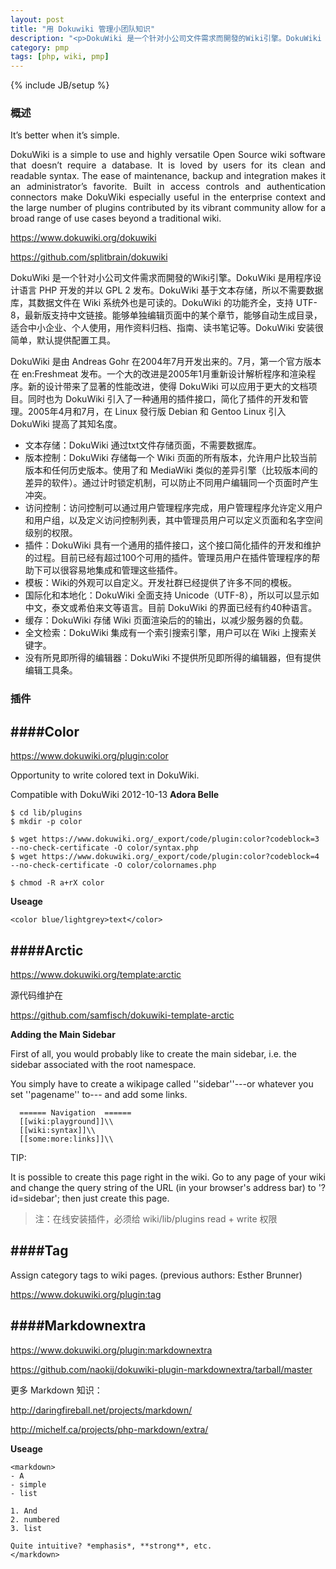 ```yaml
---
layout: post
title: "用 Dokuwiki 管理小团队知识"
description: "<p>DokuWiki 是一个针对小公司文件需求而開發的Wiki引擎。DokuWiki 是用程序设计语言 PHP 开发的并以 GPL 2 发布。DokuWiki 基于文本存储，所以不需要数据库，其数据文件在 Wiki 系统外也是可读的。DokuWiki 的功能齐全，支持 UTF-8，最新版支持中文链接。能够单独编辑页面中的某个章节，能够自动生成目录，适合中小企业、个人使用，用作资料归档、指南、读书笔记等。DokuWiki 安装很简单，默认提供配置工具。</p><p>DokuWiki 是由 Andreas Gohr 在2004年7月开发出来的。7月，第一个官方版本在 en:Freshmeat 发布。一个大的改进是2005年1月重新设计解析程序和渲染程序。新的设计带来了显著的性能改进，使得 DokuWiki 可以应用于更大的文档项目。同时也为 DokuWiki 引入了一种通用的插件接口，简化了插件的开发和管理。2005年4月和7月，在 Linux 發行版 Debian 和 Gentoo Linux 引入 DokuWiki 提高了其知名度。</p>"
category: pmp
tags: [php, wiki, pmp]
---
```

{% include JB/setup %}

### 概述

It’s better when it’s simple.

<p style='text-align:justify; text-justify:inter-ideograph'>
DokuWiki is a simple to use and highly versatile Open Source wiki software that doesn’t require a database. It is loved by users for its clean and readable syntax. The ease of maintenance, backup and integration makes it an administrator’s favorite. Built in access controls and authentication connectors make DokuWiki especially useful in the enterprise context and the large number of plugins contributed by its vibrant community allow for a broad range of use cases beyond a traditional wiki.</p>

<https://www.dokuwiki.org/dokuwiki>

<https://github.com/splitbrain/dokuwiki>

DokuWiki 是一个针对小公司文件需求而開發的Wiki引擎。DokuWiki 是用程序设计语言 PHP 开发的并以 GPL 2 发布。DokuWiki 基于文本存储，所以不需要数据库，其数据文件在 Wiki 系统外也是可读的。DokuWiki 的功能齐全，支持 UTF-8，最新版支持中文链接。能够单独编辑页面中的某个章节，能够自动生成目录，适合中小企业、个人使用，用作资料归档、指南、读书笔记等。DokuWiki 安装很简单，默认提供配置工具。

DokuWiki 是由 Andreas Gohr 在2004年7月开发出来的。7月，第一个官方版本在 en:Freshmeat 发布。一个大的改进是2005年1月重新设计解析程序和渲染程序。新的设计带来了显著的性能改进，使得 DokuWiki 可以应用于更大的文档项目。同时也为 DokuWiki 引入了一种通用的插件接口，简化了插件的开发和管理。2005年4月和7月，在 Linux 發行版 Debian 和 Gentoo Linux 引入 DokuWiki 提高了其知名度。

*   文本存储：DokuWiki 通过txt文件存储页面，不需要数据库。
*   版本控制：DokuWiki 存储每一个 Wiki 页面的所有版本，允许用户比较当前版本和任何历史版本。使用了和 MediaWiki 类似的差异引擎（比较版本间的差异的软件）。通过计时锁定机制，可以防止不同用户编辑同一个页面时产生冲突。
*   访问控制：访问控制可以通过用户管理程序完成，用户管理程序允许定义用户和用户组，以及定义访问控制列表，其中管理员用户可以定义页面和名字空间级别的权限。
*   插件：DokuWiki 具有一个通用的插件接口，这个接口简化插件的开发和维护的过程。目前已经有超过100个可用的插件。管理员用户在插件管理程序的帮助下可以很容易地集成和管理这些插件。
*   模板：Wiki的外观可以自定义。开发社群已经提供了许多不同的模板。
*   国际化和本地化：DokuWiki 全面支持 Unicode（UTF-8），所以可以显示如中文，泰文或希伯来文等语言。目前 DokuWiki 的界面已经有约40种语言。
*   缓存：DokuWiki 存储 Wiki 页面渲染后的的输出，以减少服务器的负载。
*   全文检索：DokuWiki 集成有一个索引搜索引擎，用户可以在 Wiki 上搜索关键字。
*   没有所見即所得的编辑器：DokuWiki 不提供所见即所得的编辑器，但有提供编辑工具条。


### 插件

####Color
----

<https://www.dokuwiki.org/plugin:color>

Opportunity to write colored text in DokuWiki.

Compatible with DokuWiki 2012-10-13 **Adora Belle** 

```
$ cd lib/plugins
$ mkdir -p color

$ wget https://www.dokuwiki.org/_export/code/plugin:color?codeblock=3 --no-check-certificate -O color/syntax.php
$ wget https://www.dokuwiki.org/_export/code/plugin:color?codeblock=4 --no-check-certificate -O color/colornames.php

$ chmod -R a+rX color
```

**Useage**

```
<color blue/lightgrey>text</color>
```

####Arctic
----

<https://www.dokuwiki.org/template:arctic>

源代码维护在

<https://github.com/samfisch/dokuwiki-template-arctic>

**Adding the Main Sidebar**

First of all, you would probably like to create the main sidebar, i.e. the sidebar associated with the root namespace. 

You simply have to create a wikipage called ''sidebar''---or whatever you set ''pagename'' to--- and add some links.

```
  ====== Navigation  ======
  [[wiki:playground]]\\
  [[wiki:syntax]]\\
  [[some:more:links]]\\
```

TIP: 

It is possible to create this page right in the wiki. Go to any page of your wiki and change the query string of the URL (in your browser's address bar) to '?id=sidebar'; then just create this page.

>注：在线安装插件，必须给 wiki/lib/plugins read + write 权限

####Tag
----

Assign category tags to wiki pages. (previous authors: Esther Brunner)

<https://www.dokuwiki.org/plugin:tag>

####Markdownextra
----

<https://www.dokuwiki.org/plugin:markdownextra>

<https://github.com/naokij/dokuwiki-plugin-markdownextra/tarball/master>

更多 Markdown 知识：

<http://daringfireball.net/projects/markdown/>

<http://michelf.ca/projects/php-markdown/extra/>

**Useage**

```
<markdown>
- A
- simple
- list

1. And
2. numbered
3. list

Quite intuitive? *emphasis*, **strong**, etc.
</markdown>
```

